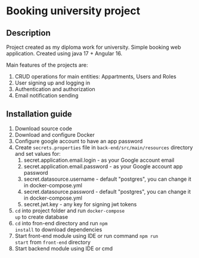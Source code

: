 #  Booking university project

## Description

Project created as my diploma work for university. Simple booking web application. 
Created using java 17 + Angular 16.

Main features of the projects are:
1. CRUD operations for main entities: Appartments, Users and Roles
2. User signing up and logging in
3. Authentication and authorization
4. Email notification sending

## Installation guide

1. Download source code
2. Download and configure Docker
3. Configure google account to have an app password
4. Create <code>secrets.properties</code> file in <code>back-end/src/main/resources</code> directory and set values for:
   1. secret.application.email.login - as your Google account email
   2. secret.application.email.password - as your Google account app password
   3. secret.datasource.username - default "postgres", you can change it in docker-compose.yml
   4. secret.datasource.password - default "postgres", you can change it in docker-compose.yml
   5. secret.jwt.key - any key for signing jwt tokens
5. <code>cd</code> into project folder and run <code>docker-compose up</code> to create database
6. <code>cd</code> into fron-end directory and run <code>npm install</code> to download dependencies
7. Start front-end module using IDE or run command <code>npm run start</code> from ```front-end``` directory 
8. Start backend module using IDE or cmd
